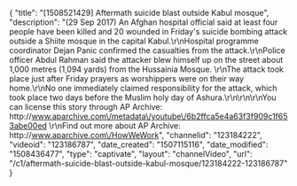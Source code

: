 {
    "title": "[1508521429] Aftermath suicide blast outside Kabul mosque",
    "description": "(29 Sep 2017) An Afghan hospital official said at least four people have been killed and 20 wounded in Friday's suicide bombing attack outside a Shiite mosque in the capital Kabul.\r\nHospital programme coordinator Dejan Panic confirmed the casualties from the attack.\r\nPolice officer Abdul Rahman said the attacker blew himself up on the street about 1,000 metres (1,094 yards) from the Hussainia Mosque. \r\nThe attack took place just after Friday prayers as worshippers were on their way home.\r\nNo one immediately claimed responsibility for the attack, which took place two days before the Muslim holy day of Ashura.\r\n\r\n\r\nYou can license this story through AP Archive: http:\/\/www.aparchive.com\/metadata\/youtube\/6b2ffca5e4a63f3f909c1f653abe00ed \r\nFind out more about AP Archive: http:\/\/www.aparchive.com\/HowWeWork",
    "channelid": "123184222",
    "videoid": "123186787",
    "date_created": "1507115116",
    "date_modified": "1508436477",
    "type": "captivate",
    "layout": "channelVideo",
    "url": "\/c1\/aftermath-suicide-blast-outside-kabul-mosque\/123184222-123186787"
}